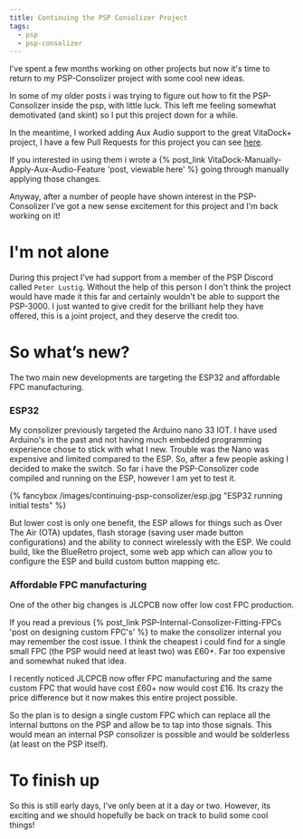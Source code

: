 ```yaml
---
title: Continuing the PSP Consolizer Project
tags:
  - psp
  - psp-consolizer
---
```


I’ve spent a few months working on other projects but now it's time to return to my PSP-Consolizer project with some cool new ideas.

<!-- more -->

In some of my older posts i was trying to figure out how to fit the PSP-Consolizer inside the psp, with little luck. This left me feeling somewhat demotivated (and skint) so I put this project down for a while.

In the meantime, I worked adding Aux Audio support to the great VitaDock+ project, I have a few Pull Requests for this project you can see [here](https://github.com/SilentNightx/VitaDockPlus/pulls).

If you interested in using them i wrote a {% post_link VitaDock-Manually-Apply-Aux-Audio-Feature 'post, viewable here' %} going through manually applying those changes.

Anyway, after a number of people have shown interest in the PSP-Consolizer I’ve got a new sense excitement for this project and I'm back working on it!

# I'm not alone

During this project I’ve had support from a member of the PSP Discord called `Peter Lustig`. Without the help of this person I don't think the project would have made it this far and certainly wouldn't be able to support the PSP-3000. I just wanted to give credit for the brilliant help they have offered, this is a joint project, and they deserve the credit too.

# So what’s new?

The two main new developments are targeting the ESP32 and affordable FPC manufacturing.

### ESP32

My consolizer previously targeted the Arduino nano 33 IOT. I have used Arduino's in the past and not having much embedded programming experience chose to stick with what I new. Trouble was the Nano was expensive and limited compared to the ESP. So, after a few people asking I decided to make the switch. So far i have the PSP-Consolizer code compiled and running on the ESP, however I am yet to test it.

{% fancybox /images/continuing-psp-consolizer/esp.jpg  "ESP32 running initial tests" %}

But lower cost is only one benefit, the ESP allows for things such as Over The Air (OTA) updates, flash storage (saving user made button configurations) and the ability to connect wirelessly with the ESP. We could build, like the BlueRetro project, some web app which can allow you to configure the ESP and build custom button mapping etc.

### Affordable FPC manufacturing

One of the other big changes is JLCPCB now offer low cost FPC production.

If you read a previous {% post_link PSP-Internal-Consolizer-Fitting-FPCs 'post on designing custom FPC\'s' %} to make the consolizer internal you may remember the cost issue. I think the cheapest i could find for a single small FPC (the PSP would need at least two) was £60+. Far too expensive and somewhat nuked that idea.

I recently noticed JLCPCB now offer FPC manufacturing and the same custom FPC that would have cost £60+ now would cost £16. Its crazy the price difference but it now makes this entire project possible.

So the plan is to design a single custom FPC which can replace all the internal buttons on the PSP and allow be to tap into those signals. This would mean an internal PSP consolizer is possible and would be solderless (at least on the PSP itself).

# To finish up

So this is still early days, I’ve only been at it a day or two. However, its exciting and we should hopefully be back on track to build some cool things!
